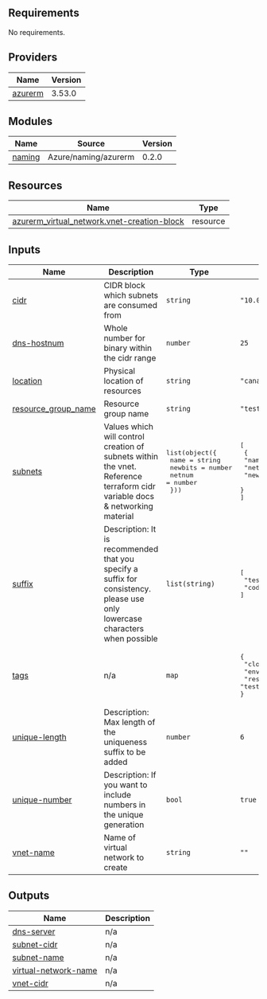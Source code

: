 <!-- BEGIN_TF_DOCS -->
## Requirements

No requirements.

## Providers

| Name | Version |
|------|---------|
| <a name="provider_azurerm"></a> [azurerm](#provider\_azurerm) | 3.53.0 |

## Modules

| Name | Source | Version |
|------|--------|---------|
| <a name="module_naming"></a> [naming](#module\_naming) | Azure/naming/azurerm | 0.2.0 |

## Resources

| Name | Type |
|------|------|
| [azurerm_virtual_network.vnet-creation-block](https://registry.terraform.io/providers/hashicorp/azurerm/latest/docs/resources/virtual_network) | resource |

## Inputs

| Name | Description | Type | Default | Required |
|------|-------------|------|---------|:--------:|
| <a name="input_cidr"></a> [cidr](#input\_cidr) | CIDR block which subnets are consumed from | `string` | `"10.0.0.0/24"` | no |
| <a name="input_dns-hostnum"></a> [dns-hostnum](#input\_dns-hostnum) | Whole number for binary within the cidr range | `number` | `25` | no |
| <a name="input_location"></a> [location](#input\_location) | Physical location of resources | `string` | `"canadacentral"` | no |
| <a name="input_resource_group_name"></a> [resource\_group\_name](#input\_resource\_group\_name) | Resource group name | `string` | `"test"` | no |
| <a name="input_subnets"></a> [subnets](#input\_subnets) | Values which will control creation of subnets within the vnet. Reference terraform cidr variable docs & networking material | <pre>list(object({<br>    name    = string<br>    newbits = number<br>    netnum  = number<br>  }))</pre> | <pre>[<br>  {<br>    "name": "",<br>    "netnum": 4,<br>    "newbits": 4<br>  }<br>]</pre> | no |
| <a name="input_suffix"></a> [suffix](#input\_suffix) | Description: It is recommended that you specify a suffix for consistency. please use only lowercase characters when possible | `list(string)` | <pre>[<br>  "test",<br>  "code"<br>]</pre> | no |
| <a name="input_tags"></a> [tags](#input\_tags) | n/a | `map` | <pre>{<br>  "cloud": "azure",<br>  "env": "dev",<br>  "resource": "test"<br>}</pre> | no |
| <a name="input_unique-length"></a> [unique-length](#input\_unique-length) | Description: Max length of the uniqueness suffix to be added | `number` | `6` | no |
| <a name="input_unique-number"></a> [unique-number](#input\_unique-number) | Description: If you want to include numbers in the unique generation | `bool` | `true` | no |
| <a name="input_vnet-name"></a> [vnet-name](#input\_vnet-name) | Name of virtual network to create | `string` | `""` | no |

## Outputs

| Name | Description |
|------|-------------|
| <a name="output_dns-server"></a> [dns-server](#output\_dns-server) | n/a |
| <a name="output_subnet-cidr"></a> [subnet-cidr](#output\_subnet-cidr) | n/a |
| <a name="output_subnet-name"></a> [subnet-name](#output\_subnet-name) | n/a |
| <a name="output_virtual-network-name"></a> [virtual-network-name](#output\_virtual-network-name) | n/a |
| <a name="output_vnet-cidr"></a> [vnet-cidr](#output\_vnet-cidr) | n/a |
<!-- END_TF_DOCS -->